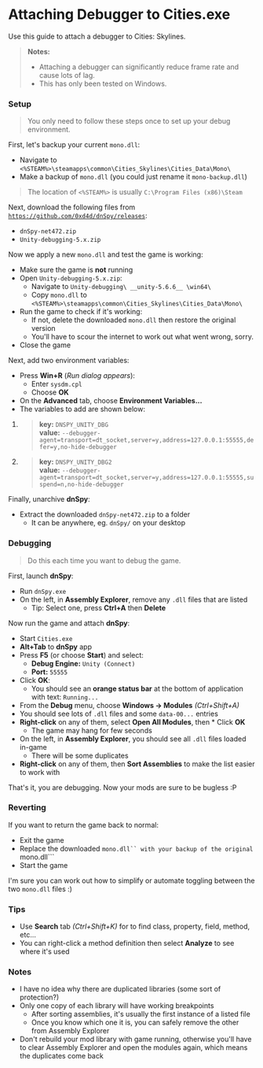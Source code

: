 # Attaching Debugger to Cities.exe

Use this guide to attach a debugger to Cities: Skylines.

> **Notes:**
> * Attaching a debugger can significantly reduce frame rate and cause lots of lag.
> * This has only been tested on Windows.

### Setup

> You only need to follow these steps once to set up your debug environment.

First, let's backup your current ```mono.dll```:

* Navigate to ```<%STEAM%>\steamapps\common\Cities_Skylines\Cities_Data\Mono\```
* Make a backup of ```mono.dll``` (you could just rename it ```mono-backup.dll```)

> The location of ```<%STEAM%>``` is usually ```C:\Program Files (x86)\Steam```

Next, download the following files from [```https://github.com/0xd4d/dnSpy/releases```](https://github.com/0xd4d/dnSpy/releases):

* ```dnSpy-net472.zip```
* ```Unity-debugging-5.x.zip```

Now we apply a new ```mono.dll``` and test the game is working:

* Make sure the game is **not** running
* Open ```Unity-debugging-5.x.zip```:
    * Navigate to ```Unity-debugging\ __unity-5.6.6__ \win64\```
    * Copy ```mono.dll``` to ```<%STEAM%>\steamapps\common\Cities_Skylines\Cities_Data\Mono\```
* Run the game to check if it's working:
    * If not, delete the downloaded ```mono.dll``` then restore the original version
    * You'll have to scour the internet to work out what went wrong, sorry.
* Close the game

Next, add two environment variables:

* Press **Win+R** (_Run dialog appears_):
    * Enter ```sysdm.cpl```
    * Choose **OK**
* On the **Advanced** tab, choose **Environment Variables...**
* The variables to add are shown below:

1. > **key:** ```DNSPY_UNITY_DBG```  
   > **value:** ```--debugger-agent=transport=dt_socket,server=y,address=127.0.0.1:55555,defer=y,no-hide-debugger```
2. > **key:** ```DNSPY_UNITY_DBG2```  
   > **value:** ```--debugger-agent=transport=dt_socket,server=y,address=127.0.0.1:55555,suspend=n,no-hide-debugger```

Finally, unarchive **dnSpy**:

* Extract the downloaded ```dnSpy-net472.zip``` to a folder
    * It can be anywhere, eg. ```dnSpy/``` on your desktop

### Debugging

> Do this each time you want to debug the game.

First, launch **dnSpy**:

* Run ```dnSpy.exe```
* On the left, in **Assembly Explorer**, remove any ```.dll``` files that are listed
    * Tip: Select one, press **Ctrl+A** then **Delete**

Now run the game and attach **dnSpy**:

* Start ```Cities.exe```
* **Alt+Tab** to **dnSpy** app
* Press **F5** (or choose **Start**) and select:
    * **Debug Engine:** ```Unity (Connect)```
    * **Port:** ```55555```
* Click **OK**:
    * You should see an **orange status bar** at the bottom of application with text: ```Running...```
* From the **Debug** menu, choose **Windows -> Modules** _(Ctrl+Shift+A)_
* You should see lots of ```.dll``` files and some ```data-00...``` entries
* **Right-click** on any of them, select **Open All Modules**, then * Click **OK**
    * The game may hang for few seconds
* On the left, in **Assembly Explorer**, you should see all ```.dll``` files loaded in-game
    * There will be some duplicates
* **Right-click** on any of them, then **Sort Assemblies** to make the list easier to work with

That's it, you are debugging. Now your mods are sure to be bugless :P 

### Reverting

If you want to return the game back to normal:

* Exit the game
* Replace the downloaded ```mono.dll`` with your backup of the original ```mono.dll```
* Start the game

I'm sure you can work out how to simplify or automate toggling between the two ```mono.dll``` files :)

### Tips

* Use **Search** tab _(Ctrl+Shift+K)_ for to find class, property, field, method, etc...
* You can right-click a method definition then select **Analyze** to see where it's used

### Notes

* I have no idea why there are duplicated libraries (some sort of protection?)
* Only one copy of each library will have working breakpoints
    * After sorting assemblies, it's usually the first instance of a listed file
    * Once you know which one it is, you can safely remove the other from Assembly Explorer
* Don't rebuild your mod library with game running, otherwise you'll have to clear Assembly Explorer and open the modules again, which means the duplicates come back

